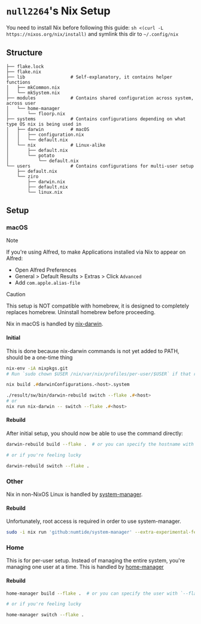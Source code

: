 # `null2264`'s Nix Setup

You need to install Nix before following this guide: `sh <(curl -L https://nixos.org/nix/install)` and symlink this dir to `~/.config/nix`

## Structure

```
├── flake.lock
├── flake.nix
├── lib                 # Self-explanatory, it contains helper functions
│   ├── mkCommon.nix
│   └── mkSystem.nix
├── modules             # Contains shared configuration across system, across user
│   └── home-manager
│       └── floorp.nix
├── systems             # Contains configurations depending on what type OS nix is being used in
│   ├── darwin          # macOS
│   │   ├── configuration.nix
│   │   └── default.nix
│   └── nix             # Linux-alike
│       ├── default.nix
│       └── potato
│           └── default.nix
└── users               # Contains configurations for multi-user setup
    ├── default.nix
    └── ziro
        ├── darwin.nix
        ├── default.nix
        └── linux.nix
```

## Setup

### macOS

> [!NOTE]
> If you're using Alfred, to make Applications installed via Nix to appear on Alfred:
> - Open Alfred Preferences
> - General > Default Results > Extras > Click `Advanced`
> - Add `com.apple.alias-file`

> [!CAUTION]
> This setup is NOT compatible with homebrew, it is designed to completely replaces homebrew.
> Uninstall homebrew before proceeding.

Nix in macOS is handled by [nix-darwin](https://github.com/LnL7/nix-darwin).

#### Initial

This is done because nix-darwin commands is not yet added to PATH, should be a one-time thing

```zsh
nix-env -iA nixpkgs.git
# Run `sudo chown $USER /nix/var/nix/profiles/per-user/$USER` if that returns error

nix build .#darwinConfigurations.<host>.system

./result/sw/bin/darwin-rebuild switch --flake .#<host>
# or
nix run nix-darwin -- switch --flake .#<host>
```

#### Rebuild

After initial setup, you should now be able to use the command directly:

```sh
darwin-rebuild build --flake .  # or you can specify the hostname with `--flake . #<hostname>`

# or if you're feeling lucky

darwin-rebuild switch --flake .
```

### Other

Nix in non-NixOS Linux is handled by [system-manager](https://github.com/numtide/system-manager).

#### Rebuild

Unfortunately, root access is required in order to use system-manager.

```sh
sudo -i nix run 'github:numtide/system-manager' --extra-experimental-features "nix-command flakes" -- switch --flake $PWD
```

### Home

This is for per-user setup. Instead of managing the entire system, you're
managing one user at a time. This is handled by
[home-manager](https://github.com/nix-community/home-manager)

#### Rebuild

```sh
home-manager build --flake .  # or you can specify the user with `--flake . #<username>@<hostname>`

# or if you're feeling lucky

home-manager switch --flake .
```
